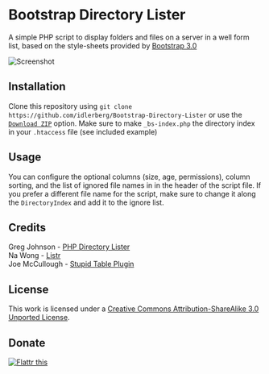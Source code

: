 # Bootstrap Directory Lister

A simple PHP script to display folders and files on a server in a well form list, based on the style-sheets provided by [Bootstrap 3.0](http://getbootstrap.com)

![Screenshot](https://raw.github.com/idleberg/Bootstrap-Directory-Lister/master/screenshot.png)

## Installation

Clone this repository using `git clone https://github.com/idlerberg/Bootstrap-Directory-Lister` or use the [`Download ZIP`](https://github.com/idleberg/Bootstrap-Directory-Lister/archive/master.zip) option. Make sure to make `_bs-index.php` the directory index in your `.htaccess` file (see included example)

## Usage

You can configure the optional columns (size, age, permissions), column sorting, and the list of ignored file names in in the header of the script file. If you prefer a different file name for the script, make sure to change it along the `DirectoryIndex` and add it to the ignore list.

## Credits

Greg Johnson - [PHP Directory Lister](http://greg-j.com/phpdl/)  
Na Wong - [Listr](http://nadesign.net/listr/)  
Joe McCullough - [Stupid Table Plugin](http://joequery.github.io/Stupid-Table-Plugin/)  

## License

This work is licensed under a [Creative Commons Attribution-ShareAlike 3.0 Unported License](http://creativecommons.org/licenses/by-sa/3.0/deed.en_US).

## Donate

[![Flattr this](https://api.flattr.com/button/flattr-badge-large.png)](https://flattr.com/submit/auto?user_id=idleberg&url=https://github.com/idleberg/Bootstrap-Directory-Lister)